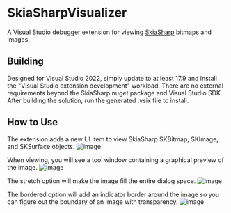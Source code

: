 # SkiaSharpVisualizer
A Visual Studio debugger extension for viewing [SkiaSharp](https://github.com/mono/SkiaSharp) bitmaps and images.

## Building
Designed for Visual Studio 2022, simply update to at least 17.9 and install the "Visual Studio extension development" workload. There are no external requirements beyond the SkiaSharp nuget package and Visual Studio SDK. After building the solution, run the generated .vsix file to install.

## How to Use
The extension adds a new UI item to view SkiaSharp SKBitmap, SKImage, and SKSurface objects.
![image](https://github.com/MapLarge/SkiaSharpVisualizer/assets/38544371/932c0544-dea0-445a-a052-e971878af182)

When viewing, you will see a tool window containing a graphical preview of the image.
![image](https://github.com/MapLarge/SkiaSharpVisualizer/assets/38544371/e7c97551-7767-4e4a-8f87-c66feec7dcdd)

The stretch option will make the image fill the entire dialog space.
![image](https://github.com/MapLarge/SkiaSharpVisualizer/assets/38544371/42625fa9-4e31-4751-b442-c9ed632e4ee8)

The bordered option will add an indicator border around the image so you can figure out the boundary of an image with transparency.
![image](https://github.com/MapLarge/SkiaSharpVisualizer/assets/38544371/e4ce3b8a-a81b-4f38-9423-3313cc6e60d4)
